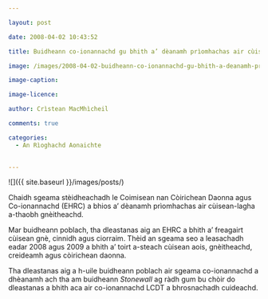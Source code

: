 ```yaml
---

layout: post

date: 2008-04-02 10:43:52

title: Buidheann co-ionannachd gu bhith a’ dèanamh prìomhachas air cùisean-lagh a-thaobh gnèitheachd

image: /images/2008-04-02-buidheann-co-ionannachd-gu-bhith-a-deanamh-priomhachas-air-cuisean-lagh-a-thaobh-gneitheachd.webp

image-caption:

image-licence:

author: Crìstean MacMhìcheil

comments: true

categories:
  - An Rìoghachd Aonaichte
  

---
```


![]({{ site.baseurl }}/images/posts/)

Chaidh sgeama stèidheachadh le Coimisean nan Còirichean Daonna agus Co-ionannachd (EHRC) a bhios a’ dèanamh prìomhachas air cùisean-lagha a-thaobh gnèitheachd.

<!--more-->

Mar buidheann poblach, tha dleastanas aig an EHRC a bhith a’ freagairt cùisean gnè, cinnidh agus ciorraim. Thèid an sgeama seo a leasachadh eadar 2008 agus 2009 a bhith a’ toirt a-steach cùisean aois, gnèitheachd, creideamh agus còirichean daonna.

Tha dleastanas aig a h-uile buidheann poblach air sgeama co-ionannachd a dhèanamh ach tha am buidheann _Stonewall_ ag ràdh gum bu chòir do dleastanas a bhith aca air co-ionannachd LCDT a bhrosnachadh cuideachd.
